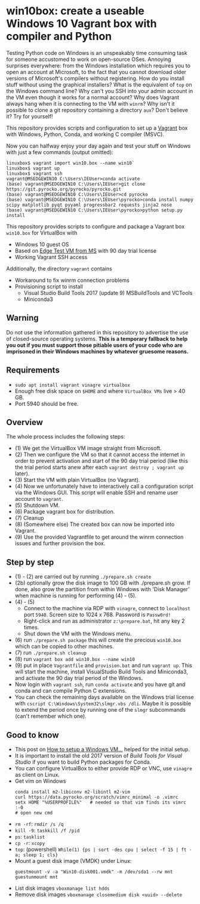 # win10box: create a useable Windows 10 Vagrant box with compiler and Python

Testing Python code on Windows is an unspeakably time consuming task for
someone accustomed to work on open-source OSes. Annoying surprises everywhere:
from the Windows installation which requires you to open an account at
Microsoft, to the fact that you cannot download older versions of Microsoft's
compilers without registering. How do you install stuff without using the
graphical installers? What is the equivalent of `top` on the Windows command
line? Why can't you SSH into your admin account in the VM even though it works
for a normal account? Why does Vagrant always hang when it is connecting to the
VM with `winrm`? Why isn't it possible to clone a git repository containing a
directory `aux`? Don't believe it? Try for yourself!

This repository provides scripts and configuration to set up a
[Vagrant](https://www.vagrantup.com/) box with Windows, Python, Conda, and
working C compiler (MSVC).

Now you can halfway enjoy your day again and test your stuff on Windows with
just a few commands (output omitted):

```
linuxbox$ vagrant import win10.box --name win10`
linuxbox$ vagrant up
linuxbox$ vagrant ssh
vagrant@MSEDGEWIN10 C:\Users\IEUser>conda activate
(base) vagrant@MSEDGEWIN10 C:\Users\IEUser>git clone https://git.pyrocko.org/pyrocko/pyrocko.git
(base) vagrant@MSEDGEWIN10 C:\Users\IEUser>cd pyrocko
(base) vagrant@MSEDGEWIN10 C:\Users\IEUser\pyrocko>conda install numpy scipy matplotlib pyqt pyyaml progressbar2 requests jinja2 nose
(base) vagrant@MSEDGEWIN10 C:\Users\IEUser\pyrocko>python setup.py install
```

This repository provides scripts to configure and package a Vagrant box
`win10.box` for VirtualBox with

- Windows 10 guest OS
- Based on [Edge Test VM from MS](https://developer.microsoft.com/en-us/microsoft-edge/tools/vms/) with 90 day trial license
- Working Vagrant SSH access

Additionally, the directory `vagrant` contains

- Workaround to fix winrm connection problems
- Provisioning script to install
  - Visual Studio Build Tools 2017 (update 9) MSBuildTools and VCTools
  - Miniconda3

## Warning

Do not use the information gathered in this repository to advertise the use of
closed-source operating systems. **This is a temporary fallback to help you out
if you must support those pitiable users of your code who are imprisoned in
their Windows machines by whatever gruesome reasons.**

## Requirements

- `sudo apt install vagrant vinagre virtualbox`
- Enough free disk space on `$HOME` and where `VirtualBox VMs` live > 40 GB.
- Port 5940 should be free.

## Overview

The whole process includes the following steps:

- (1) We get the VirtualBox VM image straight from Microsoft.
- (2) Then we configure the VM so that it cannot access the internet in order
  to prevent activation and start of the 90 day trial period (like this the
  trial period starts anew after each `vagrant destroy ; vagrant up` later).
- (3) Start the VM with plain VirtualBox (no Vagrant).
- (4) Now we unfortunately have to interactively call a configuration script
  via the Windows GUI. This script will enable SSH and rename user account to
  `vagrant`.
- (5) Shutdown VM.
- (6) Package vagrant box for distribution.
- (7) Cleanup
- (8) (Somewhere else) The created box can now be imported into Vagrant.
- (9) Use the provided Vagrantfile to get around the winrm connection issues
  and further provision the box.

## Step by step

- (1) - (2) are carried out by running `./prepare.sh create`
- (2b) optionally grow the disk image to 100 GB with ./prepare.sh grow. If
  done, also grow the partition from within Windows with 'Disk Manager' when 
  machine is running for performing (4) - (5).
- (4) - (5)
  - Connect to the machine via RDP with `vinagre`, connect to `localhost` port
    `5940`. Screen size to 1024 x 768. Password is `Passw0rd!`
  - Right-click and run as administrator `z:\prepare.bat`, hit any key 2 times.
  - Shut down the VM with the Windows menu.
- (6) run `./prepare.sh package` this will create the precious `win10.box`
  which can be copied to other machines.
- (7) run `./prepare.sh cleanup`
- (8) run `vagrant box add win10.box --name win10`
- (9) put in place `Vagrantfile` and `provision.bat` and run `vagrant up`. This
  will start the machine, install VisualStudio Build Tools and Miniconda3, and
  activate the 90 day trial period of the Windows.
- Now login with `vagrant ssh`, run `conda activate` and you have git and conda
  and can compile Python C extensions.
- You can check the remaining days available on the Windows trial license with
  `cscript C:\Windows\System32\slmgr.vbs /dli`. Maybe it is possible to extend
  the period once by running one of the `slmgr` subcommands (can't remember
  which one).

## Good to know

- This post on [How to setup a Windows VM...](https://beenje.github.io/blog/posts/how-to-setup-a-windows-vm-to-build-conda-packages)
  helped for the initial setup.
- It is important to install the old 2017 version of *Build Tools for Visual
  Studio* if you want to build Python packages for Conda.
- You can configure VirtualBox to either provide RDP or VNC, use `vinagre` as
  client on Linux.
- Get vim on Windows
  ```
  conda install m2-libiconv m2-libintl m2-vim
  curl https://data.pyrocko.org/scratch/vimrc_minimal -o .vimrc
  setx HOME "%USERPROFILE%"   # needed so that vim finds its vimrc :-0
  # open new cmd
  ```
- `rm -rf`: `rmdir /s /q`
- `kill -9`: `taskkill /f /pid`
- `ps`: `tasklist`
- `cp -r`: `xcopy`
- `top`: (powershell) `While(1) {ps | sort -des cpu | select -f 15 | ft -a; sleep 1; cls}`
- Mount a guest disk image (VMDK) under Linux:
  ```
  guestmount -v -a "Win10-disk001.vmdk" -m /dev/sda1 --rw mnt
  guestunmount mnt
  ```
- List disk images `vboxmanage list hdds`
- Remove disk images `vboxmanage closemedium disk <uuid> --delete`
